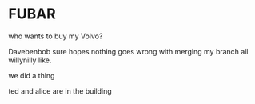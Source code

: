 # FUBAR


who wants to buy my Volvo?

Davebenbob sure hopes nothing goes wrong with merging my branch all willynilly like.

we did a thing

ted and alice are in the building



